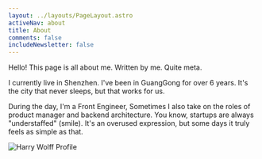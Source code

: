 ```yaml
---
layout: ../layouts/PageLayout.astro
activeNav: about
title: About
comments: false
includeNewsletter: false
---
```


Hello! This page is all about me. Written by me. Quite meta.

I currently live in Shenzhen. I've been in GuangGong for over 6 years. It's the city that never sleeps, but that works for us.

During the day, I'm a Front Engineer, Sometimes I also take on the roles of product manager and backend architecture. You know, startups are always "understaffed" (smile). It's an overused expression, but some days it truly feels as simple as that.

<img
    src="/images/profile.jpg"
    alt="Harry Wolff Profile"
/>

<!-- I'm pretty damn social, so you can find me on most social networks. Such as: -->

<!--
I also have given some talks. <a href="/about/talks">Check them out.</a>

<a href="https://github.com/dllnaoki/website">Find the source code for this blog here.</a>
-->

<!-- <div class="external-networks">
<style>
    .external-networks a {
        box-shadow: none;
    }
    .external-networks a + a {
        margin-left: 20px;
    }
</style>
    <a href="https://twitter.com/hswolff" title="Twitter">
        <img src="/images/external-networks/twitter.png" alt="Twitter" />
    </a>
    <a href="https://github.com/dllnaoki" title="GitHub">
        <img src="/images/external-networks/github.png" alt="GitHub" />
    </a>
    <a href="https://www.facebook.com/harrywolff" title="Facebook">
        <img src="/images/external-networks/facebook.png" alt="Facebook" />
    </a>
    <a href="https://foursquare.com/hswolff" title="Foursquare">
        <img
        src="/images/external-networks/foursquare.png"
        alt="Foursquare"
        />
    </a>
    <a href="http://instagram.com/hswolff" title="Instagram">
        <img src="/images/external-networks/instagram.png" alt="Instagram" />
    </a>
    <a href="http://www.linkedin.com/in/hswolff" title="LinkedIn">
        <img src="/images/external-networks/linkedin.png" alt="LinkedIn" />
    </a>
</div> -->
